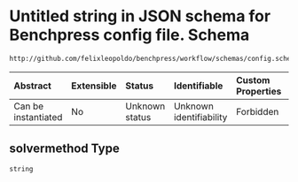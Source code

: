 # Untitled string in JSON schema for Benchpress config file. Schema

```txt
http://github.com/felixleopoldo/benchpress/workflow/schemas/config.schema.json#/definitions/rblip_asobs/properties/solvermethod
```



| Abstract            | Extensible | Status         | Identifiable            | Custom Properties | Additional Properties | Access Restrictions | Defined In                                                        |
| :------------------ | :--------- | :------------- | :---------------------- | :---------------- | :-------------------- | :------------------ | :---------------------------------------------------------------- |
| Can be instantiated | No         | Unknown status | Unknown identifiability | Forbidden         | Allowed               | none                | [config.schema.json\*](config.schema.json "open original schema") |

## solvermethod Type

`string`
